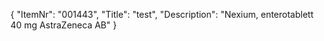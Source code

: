 {
  "ItemNr": "001443",
  "Title": "test",
  "Description": "Nexium, enterotablett 40 mg AstraZeneca AB"
}